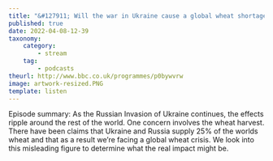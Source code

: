 ```yaml
---
title: "&#127911; Will the war in Ukraine cause a global wheat shortage?"
published: true
date: 2022-04-08-12-39
taxonomy:
    category:
        - stream
    tag:
        - podcasts
theurl: http://www.bbc.co.uk/programmes/p0bywvrw
image: artwork-resized.PNG
template: listen
---
```


Episode summary: As the Russian Invasion of Ukraine continues, the effects ripple around the rest of the world. One concern involves the wheat harvest. There have been claims that Ukraine and Russia supply 25% of the worlds wheat and that as a result we&rsquo;re facing a global wheat crisis. We look into this misleading figure to determine what the real impact might be.
